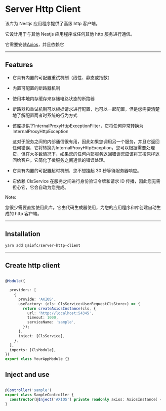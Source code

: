 # Server Http Client

该库为 Nestjs 应用程序提供了高级 http 客户端。

它设计用于与其他 Nestjs 应用程序或任何其他 http 服务进行通信。

它需要安装[Axios](https://axios-http.com/docs/intro)，并且依赖它

---


## Features

- 它具有内置的可配置重试机制（线性、静态或指数）
- 内置可配置的断路器机制
- 使用本地内存缓存来存储电路状态的断路器
- 断路器和重试机制可以根据请求进行配置，也可以一起配置，但是您需要清楚地了解配置两者时系统的行为方式
- 该库提供了InternalProxyHttpExceptionFilter，它将任何异常转换为InternalProxyHttpException

  这对于服务之间的内部通信很有用，因此如果您调用另一个服务，并且它返回任何错误，它将转换为InternalProxyHttpException，您可以根据需要处理它，但在大多数情况下，如果您的任何内部服务返回错误您应该将其按原样返回给客户。它简化了微服务之间通信的错误处理。
- 它具有内置的可配置超时机制，您不想挂起 30 秒等待服务器响应。
- 它依赖 ClsService 在服务之间进行身份验证令牌和请求 ID 传播，因此您无需担心它，它会自动为您完成。

Note:

您很少需要直接使用此库，它由代码生成器使用，为您的应用程序和库创建自动生成的 http 客户端。

---

## Installation

```bash
yarn add @aiofc/server-http-client
```

---

## Create http client


```typescript

@Module({

  providers: [
    {
      provide: 'AXIOS',
      useFactory: (cls: ClsService<UserRequestClsStore>) => {
        return createAxiosInstance(cls, {
          url: 'http://localhost:54345',
          timeout: 1000,
          serviceName: 'sample',
        });
      },
      inject: [ClsService],
    },
  ],
  imports: [ClsModule],
})
export class YourAppModule {}
```

## Inject and use

```typescript

@Controller('sample')
export class SampleController {
  constructor(@Inject('AXIOS') private readonly axios: AxiosInstance) {}
}
```


